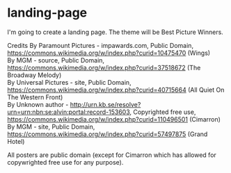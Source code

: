 # landing-page  
I'm going to create a landing page. The theme will be Best Picture Winners.  
  
Credits
By Paramount Pictures - impawards.com, Public Domain, https://commons.wikimedia.org/w/index.php?curid=10475470 (Wings)  
By MGM - source, Public Domain, https://commons.wikimedia.org/w/index.php?curid=37518672 (The Broadway Melody)  
By Universal Pictures - site, Public Domain, https://commons.wikimedia.org/w/index.php?curid=40715664 (All Quiet On The Western Front)  
By Unknown author - http://urn.kb.se/resolve?urn=urn:nbn:se:alvin:portal:record-153603, Copyrighted free use, https://commons.wikimedia.org/w/index.php?curid=110496501 (Cimarron)  
By MGM - site, Public Domain, https://commons.wikimedia.org/w/index.php?curid=57497875 (Grand Hotel)  
  
All posters are public domain (except for Cimarron which has allowed for copywrighted free use for any purpose).  
